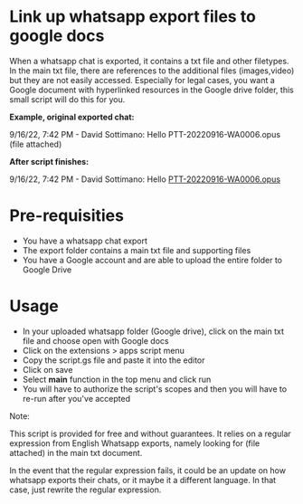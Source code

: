 # Link up whatsapp export files to google docs

When a whatsapp chat is exported, it contains a txt file and other filetypes. In the main txt file, there are references to the additional files (images,video) but they are not easily accessed.  Especially for legal cases, you want a Google document with hyperlinked resources in the Google drive folder, this small script will do this for you.

**Example, original exported chat:**

9/16/22, 7:42 PM - David Sottimano: Hello PTT-20220916-WA0006.opus (file attached)

**After script finishes:**

9/16/22, 7:42 PM - David Sottimano: Hello [PTT-20220916-WA0006.opus](https://github.com/dsottimano/whatsapp-export-google-docs-link/edit/main/#)

# Pre-requisities
- You have a whatsapp chat export
- The export folder contains a main txt file and supporting files
- You have a Google account and are able to upload the entire folder to Google Drive

# Usage
- In your uploaded whatsapp folder (Google drive), click on the main txt file and choose open with Google docs
- Click on the extensions > apps script menu
- Copy the script.gs file and paste it into the editor
- Click on save
- Select **main** function in the top menu and click run
- You will have to authorize the script's scopes and then you will have to re-run after you've accepted

Note: 

This script is provided for free and without guarantees.  It relies on a regular expression from English Whatsapp exports, namely looking for (file attached) in the main txt document.

In the event that the regular expression fails, it could be an update on how whatsapp exports their chats, or it maybe it a different language. In that case, just rewrite the regular expression.

